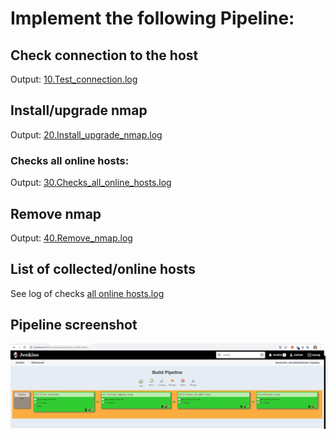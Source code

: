 # Implement the following Pipeline:
## Check connection to the host
Output: [10.Test_connection.log](./logs/10.Test_connection.log)
## Install/upgrade nmap
Output: [20.Install_upgrade_nmap.log](./logs/20.Install_upgrade_nmap.log)
### Checks all online hosts:
Output: [30.Checks_all_online_hosts.log](./logs/30.Checks_all_online_hosts.log)
## Remove nmap
Output: [40.Remove_nmap.log](./logs/40.Remove_nmap.log)
## List of collected/online hosts
See log of checks [all online hosts.log](./logs/30.Checks_all_online_hosts.log)
## Pipeline screenshot
![](./pipeline_screenshot.png)
